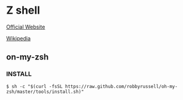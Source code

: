 # Z shell


[Official Website](https://www.zsh.org/)

[Wikipedia](https://en.wikipedia.org/wiki/Z_shell)


## on-my-zsh

### INSTALL

    $ sh -c "$(curl -fsSL https://raw.github.com/robbyrussell/oh-my-zsh/master/tools/install.sh)"


##
